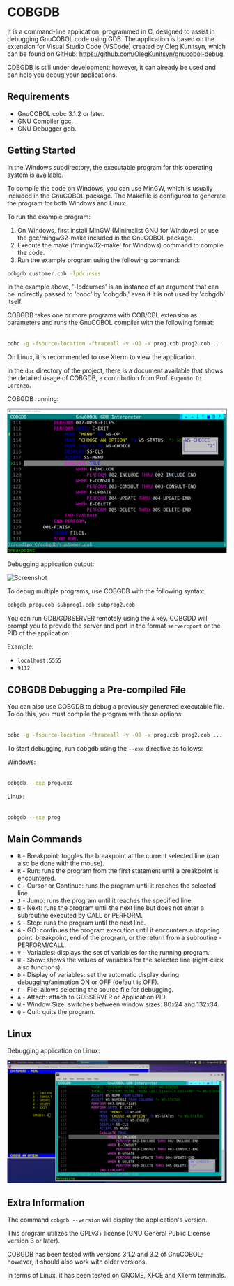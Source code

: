 <h1>COBGDB</h1>

It is a command-line application, programmed in C, designed to assist in debugging GnuCOBOL code using GDB. The application is based on the extension for Visual Studio Code (VSCode) created by Oleg Kunitsyn, which can be found on GitHub: https://github.com/OlegKunitsyn/gnucobol-debug. 

CDBGDB is still under development; however, it can already be used and can help you debug your applications.

## Requirements

* GnuCOBOL cobc 3.1.2 or later.
* GNU Compiler gcc.
* GNU Debugger gdb.

## Getting Started

In the Windows subdirectory, the executable program for this operating system is available.

To compile the code on Windows, you can use MinGW, which is usually included in the GnuCOBOL package. The Makefile is configured to generate the program for both Windows and Linux.

To run the example program:

1. On Windows, first install MinGW (Minimalist GNU for Windows) or use the gcc/mingw32-make included in the GnuCOBOL package.
2. Execute the make ('mingw32-make' for Windows) command to compile the code.
3. Run the example program using the following command:
```bash
cobgdb customer.cob -lpdcurses
```
   
In the example above, '-lpdcurses' is an instance of an argument that can be indirectly passed to 'cobc' by 'cobgdb,' even if it is not used by 'cobgdb' itself.


COBGDB takes one or more programs with COB/CBL extension as parameters and runs the GnuCOBOL compiler with the following format:
```bash

cobc -g -fsource-location -ftraceall -v -O0 -x prog.cob prog2.cob ...
```

On Linux, it is recommended to use Xterm to view the application.

In the ```doc``` directory of the project, there is a document available that shows the detailed usage of COBGDB, a contribution from Prof. ```Eugenio Di Lorenzo```.

COBGDB running:

![Screenshot](cobgdb_run.png)


Debugging application output:

![Screenshot](customer_run.png)


To debug multiple programs, use COBGDB with the following syntax:

```bash
cobgdb prog.cob subprog1.cob subprog2.cob
```

You can run GDB/GDBSERVER remotely using the `A` key. COBGDD will prompt you to provide the server and port in the format `server:port` or the PID of the application.

Example:

- `localhost:5555`
- `9112`


## COBGDB Debugging a Pre-compiled File

You can also use COBGDB to debug a previously generated executable file. To do this, you must compile the program with these options:
```bash

cobc -g -fsource-location -ftraceall -v -O0 -x prog.cob prog2.cob ...
```

To start debugging, run cobgdb using the ```--exe``` directive as follows:

Windows:
```bash

cobgdb --exe prog.exe
```

Linux:
```bash

cobgdb --exe prog
```

## Main Commands

- `B` - Breakpoint: toggles the breakpoint at the current selected line (can also be done with the mouse).
- `R` - Run: runs the program from the first statement until a breakpoint is encountered.
- `C` - Cursor or Continue: runs the program until it reaches the selected line.
- `J` - Jump: runs the program until it reaches the specified line.
- `N` - Next: runs the program until the next line but does not enter a subroutine executed by CALL or PERFORM.
- `S` - Step: runs the program until the next line.
- `G` - GO: continues the program execution until it encounters a stopping point: breakpoint, end of the program, or the return from a subroutine - PERFORM/CALL.
- `V` - Variables: displays the set of variables for the running program.
- `H` - Show: shows the values of variables for the selected line (right-click also functions).
- `D` - Display of variables: set the automatic display during debugging/animation ON or OFF (default is OFF).
- `F` - File: allows selecting the source file for debugging.
- `A` - Attach: attach to GDBSERVER or Application PID.
- `W` - Window Size: switches between window sizes: 80x24 and 132x34.
- `Q` - Quit: quits the program.

## Linux

Debugging application on Linux:

![Screenshot](cobgdb_linux.png)

## Extra Information

The command ```cobgdb --version``` will display the application's version.

This program utilizes the GPLv3+ license (GNU General Public License version 3 or later).

COBGDB has been tested with versions 3.1.2 and 3.2 of GnuCOBOL; however, it should also work with older versions. 

In terms of Linux, it has been tested on GNOME, XFCE and XTerm terminals.

